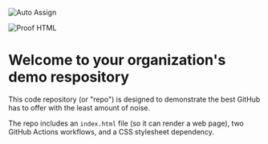![Auto Assign](https://github.com/hackathon2-0-Team-Spirit/demo-repository/actions/workflows/auto-assign.yml/badge.svg)

![Proof HTML](https://github.com/hackathon2-0-Team-Spirit/demo-repository/actions/workflows/proof-html.yml/badge.svg)

# Welcome to your organization's demo respository
This code repository (or "repo") is designed to demonstrate the best GitHub has to offer with the least amount of noise.

The repo includes an `index.html` file (so it can render a web page), two GitHub Actions workflows, and a CSS stylesheet dependency.
